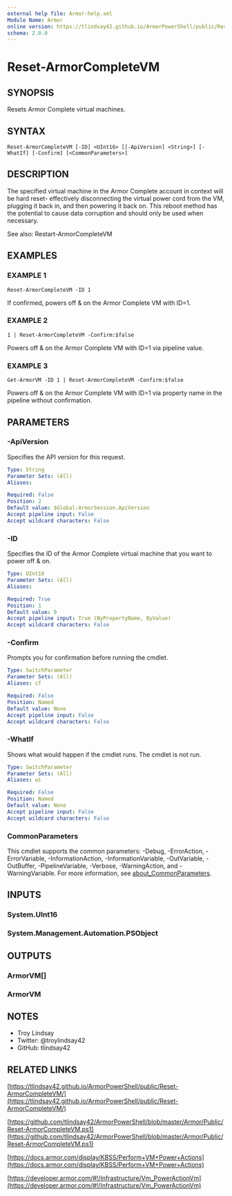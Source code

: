 ```yaml
---
external help file: Armor-help.xml
Module Name: Armor
online version: https://tlindsay42.github.io/ArmorPowerShell/public/Reset-ArmorCompleteVM/
schema: 2.0.0
---
```


# Reset-ArmorCompleteVM

## SYNOPSIS
Resets Armor Complete virtual machines.

## SYNTAX

```
Reset-ArmorCompleteVM [-ID] <UInt16> [[-ApiVersion] <String>] [-WhatIf] [-Confirm] [<CommonParameters>]
```

## DESCRIPTION
The specified virtual machine in the Armor Complete account in context will be
hard reset- effectively disconnecting the virtual power cord from the VM,
plugging it back in, and then powering it back on. 
This reboot method has the
potential to cause data corruption and should only be used when necessary.

See also: Restart-ArmorCompleteVM

## EXAMPLES

### EXAMPLE 1
```
Reset-ArmorCompleteVM -ID 1
```

If confirmed, powers off & on the Armor Complete VM with ID=1.

### EXAMPLE 2
```
1 | Reset-ArmorCompleteVM -Confirm:$false
```

Powers off & on the Armor Complete VM with ID=1 via pipeline value.

### EXAMPLE 3
```
Get-ArmorVM -ID 1 | Reset-ArmorCompleteVM -Confirm:$false
```

Powers off & on the Armor Complete VM with ID=1 via property name in the
pipeline without confirmation.

## PARAMETERS

### -ApiVersion
Specifies the API version for this request.

```yaml
Type: String
Parameter Sets: (All)
Aliases:

Required: False
Position: 2
Default value: $Global:ArmorSession.ApiVersion
Accept pipeline input: False
Accept wildcard characters: False
```

### -ID
Specifies the ID of the Armor Complete virtual machine that you want to power
off & on.

```yaml
Type: UInt16
Parameter Sets: (All)
Aliases:

Required: True
Position: 1
Default value: 0
Accept pipeline input: True (ByPropertyName, ByValue)
Accept wildcard characters: False
```

### -Confirm
Prompts you for confirmation before running the cmdlet.

```yaml
Type: SwitchParameter
Parameter Sets: (All)
Aliases: cf

Required: False
Position: Named
Default value: None
Accept pipeline input: False
Accept wildcard characters: False
```

### -WhatIf
Shows what would happen if the cmdlet runs.
The cmdlet is not run.

```yaml
Type: SwitchParameter
Parameter Sets: (All)
Aliases: wi

Required: False
Position: Named
Default value: None
Accept pipeline input: False
Accept wildcard characters: False
```

### CommonParameters
This cmdlet supports the common parameters: -Debug, -ErrorAction, -ErrorVariable, -InformationAction, -InformationVariable, -OutVariable, -OutBuffer, -PipelineVariable, -Verbose, -WarningAction, and -WarningVariable. For more information, see [about_CommonParameters](http://go.microsoft.com/fwlink/?LinkID=113216).

## INPUTS

### System.UInt16
### System.Management.Automation.PSObject
## OUTPUTS

### ArmorVM[]
### ArmorVM
## NOTES
- Troy Lindsay
- Twitter: @troylindsay42
- GitHub: tlindsay42

## RELATED LINKS

[https://tlindsay42.github.io/ArmorPowerShell/public/Reset-ArmorCompleteVM/](https://tlindsay42.github.io/ArmorPowerShell/public/Reset-ArmorCompleteVM/)

[https://github.com/tlindsay42/ArmorPowerShell/blob/master/Armor/Public/Reset-ArmorCompleteVM.ps1](https://github.com/tlindsay42/ArmorPowerShell/blob/master/Armor/Public/Reset-ArmorCompleteVM.ps1)

[https://docs.armor.com/display/KBSS/Perform+VM+Power+Actions](https://docs.armor.com/display/KBSS/Perform+VM+Power+Actions)

[https://developer.armor.com/#!/Infrastructure/Vm_PowerActionVm](https://developer.armor.com/#!/Infrastructure/Vm_PowerActionVm)

